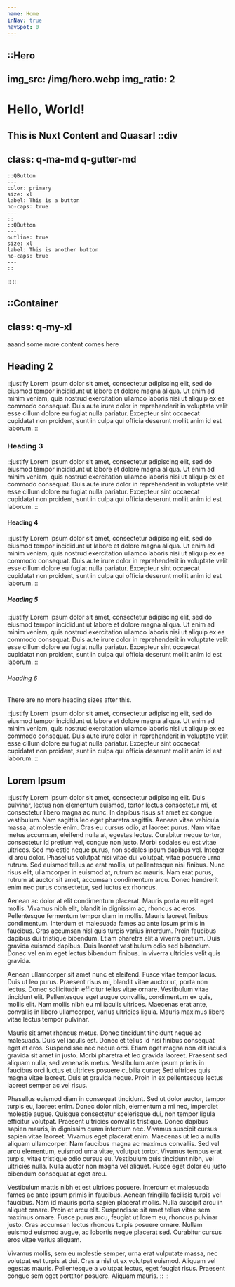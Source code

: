 ```yaml
---
name: Home
inNav: true
navSpot: 0
---
```


::Hero
---
img_src: /img/hero.webp
img_ratio: 2
---
  # Hello, World!
  This is Nuxt Content and Quasar!
  ::div
  ---
  class: q-ma-md q-gutter-md
  ---
    ::QButton
    ---
    color: primary
    size: xl
    label: This is a button
    no-caps: true
    ---
    ::
    ::QButton
    ---
    outline: true
    size: xl
    label: This is another button
    no-caps: true
    ---
    ::
  ::
::

::Container
---
class: q-my-xl
---
aaand some more content comes here

## Heading 2

::justify
Lorem ipsum dolor sit amet, consectetur adipiscing elit, sed do eiusmod tempor incididunt ut labore et dolore magna aliqua. Ut enim ad minim veniam, quis nostrud exercitation ullamco laboris nisi ut aliquip ex ea commodo consequat. Duis aute irure dolor in reprehenderit in voluptate velit esse cillum dolore eu fugiat nulla pariatur. Excepteur sint occaecat cupidatat non proident, sunt in culpa qui officia deserunt mollit anim id est laborum.
::

### Heading 3

::justify
Lorem ipsum dolor sit amet, consectetur adipiscing elit, sed do eiusmod tempor incididunt ut labore et dolore magna aliqua. Ut enim ad minim veniam, quis nostrud exercitation ullamco laboris nisi ut aliquip ex ea commodo consequat. Duis aute irure dolor in reprehenderit in voluptate velit esse cillum dolore eu fugiat nulla pariatur. Excepteur sint occaecat cupidatat non proident, sunt in culpa qui officia deserunt mollit anim id est laborum.
::

#### Heading 4

::justify
Lorem ipsum dolor sit amet, consectetur adipiscing elit, sed do eiusmod tempor incididunt ut labore et dolore magna aliqua. Ut enim ad minim veniam, quis nostrud exercitation ullamco laboris nisi ut aliquip ex ea commodo consequat. Duis aute irure dolor in reprehenderit in voluptate velit esse cillum dolore eu fugiat nulla pariatur. Excepteur sint occaecat cupidatat non proident, sunt in culpa qui officia deserunt mollit anim id est laborum.
::

##### Heading 5

::justify
Lorem ipsum dolor sit amet, consectetur adipiscing elit, sed do eiusmod tempor incididunt ut labore et dolore magna aliqua. Ut enim ad minim veniam, quis nostrud exercitation ullamco laboris nisi ut aliquip ex ea commodo consequat. Duis aute irure dolor in reprehenderit in voluptate velit esse cillum dolore eu fugiat nulla pariatur. Excepteur sint occaecat cupidatat non proident, sunt in culpa qui officia deserunt mollit anim id est laborum.
::

###### Heading 6

There are no more heading sizes after this.

::justify
Lorem ipsum dolor sit amet, consectetur adipiscing elit, sed do eiusmod tempor incididunt ut labore et dolore magna aliqua. Ut enim ad minim veniam, quis nostrud exercitation ullamco laboris nisi ut aliquip ex ea commodo consequat. Duis aute irure dolor in reprehenderit in voluptate velit esse cillum dolore eu fugiat nulla pariatur. Excepteur sint occaecat cupidatat non proident, sunt in culpa qui officia deserunt mollit anim id est laborum.
::

## Lorem Ipsum
::justify
Lorem ipsum dolor sit amet, consectetur adipiscing elit. Duis pulvinar, lectus non elementum euismod, tortor lectus consectetur mi, et consectetur libero magna ac nunc. In dapibus risus sit amet ex congue vestibulum. Nam sagittis leo eget pharetra sagittis. Aenean vitae vehicula massa, at molestie enim. Cras eu cursus odio, at laoreet purus. Nam vitae metus accumsan, eleifend nulla at, egestas lectus. Curabitur neque tortor, consectetur id pretium vel, congue non justo. Morbi sodales eu est vitae ultrices. Sed molestie neque purus, non sodales ipsum dapibus vel. Integer id arcu dolor. Phasellus volutpat nisi vitae dui volutpat, vitae posuere urna rutrum. Sed euismod tellus ac erat mollis, ut pellentesque nisi finibus. Nunc risus elit, ullamcorper in euismod at, rutrum ac mauris. Nam erat purus, rutrum at auctor sit amet, accumsan condimentum arcu. Donec hendrerit enim nec purus consectetur, sed luctus ex rhoncus.

Aenean ac dolor at elit condimentum placerat. Mauris porta eu elit eget mollis. Vivamus nibh elit, blandit in dignissim ac, rhoncus ac eros. Pellentesque fermentum tempor diam in mollis. Mauris laoreet finibus condimentum. Interdum et malesuada fames ac ante ipsum primis in faucibus. Cras accumsan nisl quis turpis varius interdum. Proin faucibus dapibus dui tristique bibendum. Etiam pharetra elit a viverra pretium. Duis gravida euismod dapibus. Duis laoreet vestibulum odio sed bibendum. Donec vel enim eget lectus bibendum finibus. In viverra ultricies velit quis gravida.

Aenean ullamcorper sit amet nunc et eleifend. Fusce vitae tempor lacus. Duis ut leo purus. Praesent risus mi, blandit vitae auctor ut, porta non lectus. Donec sollicitudin efficitur tellus vitae ornare. Vestibulum vitae tincidunt elit. Pellentesque eget augue convallis, condimentum ex quis, mollis elit. Nam mollis nibh eu mi iaculis ultrices. Maecenas erat ante, convallis in libero ullamcorper, varius ultricies ligula. Mauris maximus libero vitae lectus tempor pulvinar.

Mauris sit amet rhoncus metus. Donec tincidunt tincidunt neque ac malesuada. Duis vel iaculis est. Donec et tellus id nisi finibus consequat eget et eros. Suspendisse nec neque orci. Etiam eget magna non elit iaculis gravida sit amet in justo. Morbi pharetra et leo gravida laoreet. Praesent sed aliquam nulla, sed venenatis metus. Vestibulum ante ipsum primis in faucibus orci luctus et ultrices posuere cubilia curae; Sed ultrices quis magna vitae laoreet. Duis et gravida neque. Proin in ex pellentesque lectus laoreet semper ac vel risus.

Phasellus euismod diam in consequat tincidunt. Sed ut dolor auctor, tempor turpis eu, laoreet enim. Donec dolor nibh, elementum a mi nec, imperdiet molestie augue. Quisque consectetur scelerisque dui, non tempor ligula efficitur volutpat. Praesent ultricies convallis tristique. Donec dapibus sapien mauris, in dignissim quam interdum nec. Vivamus suscipit cursus sapien vitae laoreet. Vivamus eget placerat enim. Maecenas ut leo a nulla aliquam ullamcorper. Nam faucibus magna ac maximus convallis. Sed vel arcu elementum, euismod urna vitae, volutpat tortor. Vivamus tempus erat turpis, vitae tristique odio cursus eu. Vestibulum quis tincidunt nibh, vel ultricies nulla. Nulla auctor non magna vel aliquet. Fusce eget dolor eu justo bibendum consequat at eget arcu.

Vestibulum mattis nibh et est ultrices posuere. Interdum et malesuada fames ac ante ipsum primis in faucibus. Aenean fringilla facilisis turpis vel faucibus. Nam id mauris porta sapien placerat mollis. Nulla suscipit arcu in aliquet ornare. Proin et arcu elit. Suspendisse sit amet tellus vitae sem maximus ornare. Fusce purus arcu, feugiat ut lorem eu, rhoncus pulvinar justo. Cras accumsan lectus rhoncus turpis posuere ornare. Nullam euismod euismod augue, ac lobortis neque placerat sed. Curabitur cursus eros vitae varius aliquam.

Vivamus mollis, sem eu molestie semper, urna erat vulputate massa, nec volutpat est turpis at dui. Cras a nisl ut ex volutpat euismod. Aliquam vel egestas mauris. Pellentesque a volutpat lectus, eget feugiat risus. Praesent congue sem eget porttitor posuere. Aliquam mauris. 
::
::
